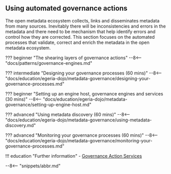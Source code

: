 <!-- SPDX-License-Identifier: CC-BY-4.0 -->
<!-- Copyright Contributors to the Egeria project. -->

## Using automated governance actions

The open metadata ecosystem collects, links and disseminates metadata from many sources. Inevitably there will be inconsistencies and errors in the metadata and there need to be mechanism that help identify errors and control how they are corrected.  This section focuses on the automated processes that validate, correct and enrich the metadata in the open metadata ecosystem.

??? beginner "The shearing layers of governance actions"
    --8<-- "docs/patterns/governance-engines.md"

??? intermediate "Designing your governance processes (60 mins)"
    --8<-- "docs/education/egeria-dojo/metadata-governance/designing-your-governance-processes.md"

??? beginner "Setting up an engine host, governance engines and services (30 mins)"
    --8<-- "docs/education/egeria-dojo/metadata-governance/setting-up-engine-host.md"

??? advanced "Using metadata discovery (60 mins)"
    --8<-- "docs/education/egeria-dojo/metadata-governance/using-metadata-discovery.md"

??? advanced "Monitoring your governance processes (60 mins)"
    --8<-- "docs/education/egeria-dojo/metadata-governance/monitoring-your-governance-processes.md"

!!! education "Further information"
    - [Governance Action Services](/guides/developer/governance-action-services/overview)

--8<-- "snippets/abbr.md"